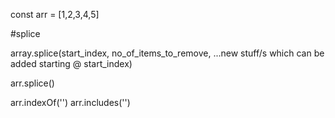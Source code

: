 const arr = [1,2,3,4,5]

#splice

array.splice(start_index, no_of_items_to_remove, ...new stuff/s which can be added starting @ start_index)

arr.splice()

arr.indexOf('<element>')
arr.includes('<element>')